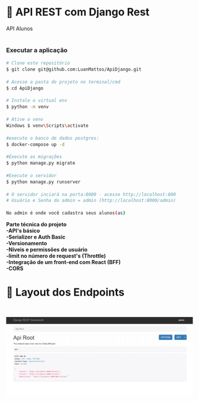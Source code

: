 # :page_facing_up: API REST com Django Rest
API Alunos
<br>
<br>
### Executar a aplicação

```bash
# Clone este repositório 
$ git clone git@github.com:LuanMattos/ApiDjango.git

# Acesse a pasta do projeto no terminal/cmd
$ cd ApiDjango

# Instale o virtual env
$ python -m venv

# Ative o venv
Windows $ venv\Scripts\activate 

#execute o banco de dados postgres:
$ docker-compose up -d

#Execute as migrações
$ python manage.py migrate

#Execute o servidor
$ python manage.py runserver

# O servidor inciará na porta:8000 - acesse http://localhost:800 
# Usuário e Senha do admin = admin (http://localhost:8000/admin)

No admin é onde você cadastra seus alunos(as)
```
<b>Parte técnica do projeto</br>
-API's básico
<br>
-Serializer e Auth Basic
<br>
-Versionamento
<br>
-Níveis e permissões de usuário
<br>
-limit no número de request's (Throttle)
<br>
-Integração de um front-end com React (BFF)
<br>
-CORS
<br>


# :art: Layout dos Endpoints
<br>

![alt text](https://github.com/LuanMattos/ApiDjango/blob/main/anotacoes/i.png "Screenshot 1")



